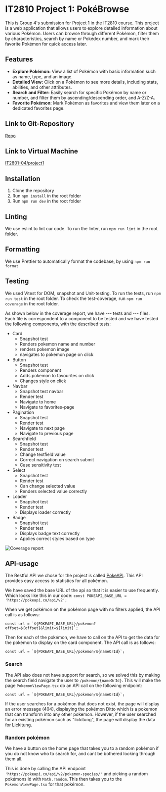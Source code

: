 # IT2810 Project 1: PokéBrowse

This is Group 4's submission for Project 1 in the IT2810 course. This project is a web application that allows users to explore detailed information about various Pokémon. Users can browse through different Pokémon, filter them by characteristics, search by name or Pokédex number, and mark their favorite Pokémon for quick access later.

## Features

- **Explore Pokémon:** View a list of Pokémon with basic information such as name, type, and an image.
- **Detailed View:** Click on a Pokémon to see more details, including stats, abilities, and other attributes.
- **Search and Filter:** Easily search for specific Pokémon by name or number, and filter them by ascending/descending order, and A-Z/Z-A.
- **Favorite Pokémon:** Mark Pokémon as favorites and view them later on a dedicated favorites page.


## Link to Git-Repository

[Repo](https://git.ntnu.no/IT2810-H24/T04-Project-1)

## Link to Virtual Machine

[IT2801-04/project1](http://it2810-04.idi.ntnu.no/project1/)

## Installation

1. Clone the repository
2. Run `npm install` in the root folder
3. Run `npm run dev` in the root folder

## Linting

We use eslint to lint our code. To run the linter, run `npm run lint` in the root folder.


## Formatting

We use Prettier to automatically format the codebase, by using `npm run format`

## Testing

We used Vitest for DOM, snapshot and Unit-testing. To run the tests, run `npm run test` in the root folder.
To check the test-coverage, run `npm run coverage` in the root folder.

As shown below in the coverage report, we have --- tests and --- files. Each file is correspondent to a component to be tested and we have tested the following components, with the described tests:

- Card
  - Snapshot test
  - Renders pokemon name and number
  - renders pokemon image
  - navigates to pokemon page on click
- Button
  - Snapshot test
  - Renders component
  - Adds pokemon to favourites on click
  - Changes style on click
- Navbar
  - Snapshot test navbar
  - Render test
  - Navigate to home
  - Navigate to favorites-page
- Pagination
  - Snapshot test
  - Render test
  - Navigate to next page
  - Navigate to previous page
- Searchfield
  - Snapshot test
  - Render test
  - Change textfield value
  - Correct navigation on search submit
  - Case sensitivity test
- Select
  - Snapshot test
  - Render test
  - Can change selected value
  - Renders selected value correctly
- Loader
  - Snapshot test
  - Render test
  - Displays loader correctly
- Badge
  - Snapshot test
  - Render test
  - Displays badge text correctly
  - Applies correct styles based on type



![Coverage report]()

## API-usage

The Restful API we chose for the project is called [PokeAPI](https://pokeapi.co/docs/v2). This API provides easy access to statistics for all pokémon.

We have saved the base URL of the api so that it is easier to use frequently. Which looks like this in our code: 
```const POKEAPI_BASE_URL = 'https://pokeapi.co/api/v2';``` 

When we get pokémon on the pokémon page with no filters applied, the API call is as follows:

```
const url = `${POKEAPI_BASE_URL}/pokemon?offset=${offset}&limit=${limit}`;
```

Then for each of the pokémon, we have to call on the API to get the data for the pokémon to display on the card component. The API call is as follows:

```
const url = `${POKEAPI_BASE_URL}/pokemon/${nameOrId}`;
```

<!-- ### Sorting

We realised that the API we used offered minimal support for filtering and sorting, so we had to do it by ourselves.

To be able to sort on the pokedex number of a pokémon, we store the pokedex number in a list in local storage. When we get the pokémon from the API, we sort them by the pokedex number in the list. This is done both ascendingly and descendingly. Then each card component has to call on the previous API endpoint. -->

### Search

The API also does not have support for search, so we solved this by making the search field navigate the user to `/pokemon/{nameOrId}`. This will make the page `PokemonViewPage.tsx` do an API call on the following endpoint:

```
const url = `${POKEAPI_BASE_URL}/pokemon/${nameOrId}`;
```

If the user searches for a pokémon that does not exist, the page will display an error message (404), displaying the pokémon Ditto which is a pokemon that can transform into any other pokemon. However, if the user searched for an existing pokémon such as "lickitung", the page will display the data for Lickitung.

### Random pokémon

We have a button on the home page that takes you to a random pokémon if you do not know who to search for, and cant be bothered looking through them all.

This is done by calling the API endpoint ```'https://pokeapi.co/api/v2/pokemon-species/'``` and picking a random pokémons id with ```Math.random```. This then takes you to the ```PokemonViewPage.tsx``` for that pokémon.